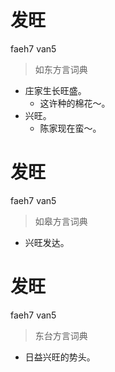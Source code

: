 # 发旺
faeh7 van5
> 如东方言词典
- 庄家生长旺盛。
  - 这许种的棉花～。
- 兴旺。
  - 陈家现在蛮～。

# 发旺
faeh7 van5
> 如皋方言词典
- 兴旺发达。

# 发旺
faeh7 van5
> 东台方言词典
- 日益兴旺的势头。
